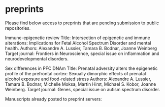# preprints
Please find below access to preprints that are pending submission to public repositories.

Immune-epigenetic review 
	Title: Intersection of epigenetic and immune alterations: Implications for Fetal Alcohol Spectrum Disorder and mental health. 
	Authors: Alexandre A. Lussier, Tamara B. Bodnar, Joanne Weinberg
	Target journal: Frontiers in Neuroscience, special issue on inflammation and neurodevelopmental disorders.

Sex differences in PFC DNAm
	Title: Prenatal adversity alters the epigenetic profile of the prefrontal cortex: Sexually dimorphic effects of prenatal alcohol exposure and food-related stress
	Authors: Alexandre A. Lussier, Tamara B. Bodnar, Michelle Moksa, Martin Hirst, Michael S. Kobor, Joanne Weinberg.
	Target journal: Genes, special issue on autism spectrum disorder. 


Manuscripts already posted to preprint servers:
